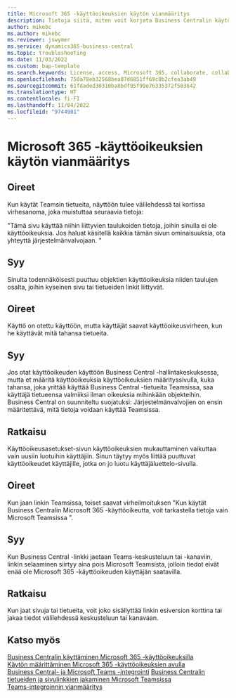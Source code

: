```yaml
---
title: Microsoft 365 -käyttöoikeuksien käytön vianmääritys
description: Tietoja siitä, miten voit korjata Business Centralin käytön ongelmat vain Microsoft 365 -käyttöoikeuden avulla.
author: mikebc
ms.author: mikebc
ms.reviewer: jswymer
ms.service: dynamics365-business-central
ms.topic: troubleshooting
ms.date: 11/03/2022
ms.custom: bap-template
ms.search.keywords: License, access, Microsoft 365, collaborate, collaboration, Teams, Microsoft Teams
ms.openlocfilehash: 750a78eb32568bea07d6851ff69c0b2cfea3ab49
ms.sourcegitcommit: 61fdaded30310ba8bdf95f99e76335372f583642
ms.translationtype: HT
ms.contentlocale: fi-FI
ms.lasthandoff: 11/04/2022
ms.locfileid: "9744981"
---
```

# <a name="troubleshoot-access-with-microsoft-365-licenses"></a>Microsoft 365 -käyttöoikeuksien käytön vianmääritys

## <a name="symptoms"></a>Oireet

Kun käytät Teamsin tietueita, näyttöön tulee välilehdessä tai kortissa virhesanoma, joka muistuttaa seuraavia tietoja:

"Tämä sivu käyttää niihin liittyvien taulukoiden tietoja, joihin sinulla ei ole käyttöoikeuksia. Jos haluat käsitellä kaikkia tämän sivun ominaisuuksia, ota yhteyttä järjestelmänvalvojaan. "

## <a name="cause"></a>Syy

Sinulta todennäköisesti puuttuu objektien käyttöoikeuksia niiden taulujen osalta, joihin kyseinen sivu tai tietueiden linkit liittyvät.

## <a name="symptoms"></a>Oireet

Käyttö on otettu käyttöön, mutta käyttäjät saavat käyttöoikeusvirheen, kun he käyttävät mitä tahansa tietueita.

## <a name="cause"></a>Syy

Jos otat käyttöoikeuden käyttöön Business Central -hallintakeskuksessa, mutta et määritä käyttöoikeuksia käyttöoikeuksien määrityssivulla, kuka tahansa, joka yrittää käyttää Business Central -tietueita Teamsissa, saa käyttäjä tietueensa valmiiksi ilman oikeuksia mihinkään objekteihin. Business Central on suunniteltu suojatuksi: Järjestelmänvalvojien on ensin määritettävä, mitä tietoja voidaan käyttää Teamsissa. 

## <a name="resolution"></a>Ratkaisu

Käyttöoikeusasetukset-sivun käyttöoikeuksien mukauttaminen vaikuttaa vain uusiin luotuihin käyttäjiin. Sinun täytyy myös liittää puuttuvat käyttöoikeudet käyttäjille, jotka on jo luotu käyttäjäluettelo-sivulla. 

## <a name="symptoms"></a>Oireet

Kun jaan linkin Teamsissa, toiset saavat virheilmoituksen "Kun käytät Business Centralin Microsoft 365 -käyttöoikeutta, voit tarkastella tietoja vain Microsoft Teamsissa ".

## <a name="cause"></a>Syy

Kun Business Central -linkki jaetaan Teams-keskusteluun tai -kanaviin, linkin selaaminen siirtyy aina pois Microsoft Teamsista, jolloin tiedot eivät enää ole Microsoft 365 -käyttöoikeuden käyttäjän saatavilla.

## <a name="resolution"></a>Ratkaisu

Kun jaat sivuja tai tietueita, voit joko sisällyttää linkin esiversion korttina tai jakaa tiedot välilehdessä keskusteluun tai kanavaan.

## <a name="see-also"></a>Katso myös

[Business Centralin käyttäminen Microsoft 365 -käyttöoikeuksilla](admin-access-with-m365-license.md#minimum-requirements)  
[Käytön määrittäminen Microsoft 365 -käyttöoikeuksien avulla](admin-access-with-m365-license-setup.md)  
[Business Central- ja Microsoft Teams -integrointi](across-teams-overview.md)
[Business Centralin tietueiden ja sivulinkkien jakaminen Microsoft Teamsissa](across-working-with-teams.md)  
[Teams-integroinnin vianmääritys](admin-teams-troubleshooting.md)  